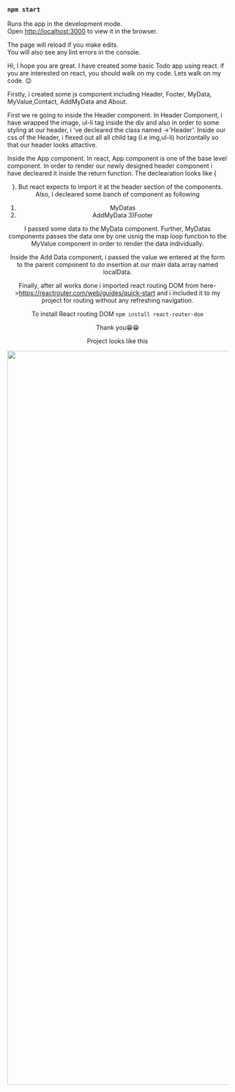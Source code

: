 

### `npm start`

Runs the app in the development mode.\
Open [http://localhost:3000](http://localhost:3000) to view it in the browser.

The page will reload if you make edits.\
You will also see any lint errors in the console.







Hi, I hope you are great.  I have created some basic Todo app using react. if you are interested on react, you should walk on my code. Lets walk on my code. 😉

Firstly, i created some js component including Header, Footer, MyData, MyValue,Contact, AddMyData and About.

First we re going to inside the Header component.
In Header Component, i have wrapped the image, ul-li tag inside the div and also in order to some styling at our header, i 've decleared the class named ->'Header'. Inside our css of the Header, i flexed out all    all child tag (i.e img,ul-li) horizontally so that our header looks attactive.

 Inside the App component. 
   In react, App component is one of the base level  component. In order to render our newly designed header component i have  decleared it inside the return function. 
   The declearation looks like {<Header/>}.
   But react expects to import it at the header section of the components.
   Also, I decleared some banch of component as following
   1) MyDatas
   2) AddMyData
   3)Footer
   
   I passed some data to the MyData component.
   Further, MyDatas components passes the data one by one  usnig the map loop function  to the MyValue component  in order to  render the data individually.


  Inside the Add Data component, i passed the value we entered at the form to the parent component to do insertion at   our main data array named localData.


  Finally, after all works done i imported  react routing DOM from here->https://reactrouter.com/web/guides/quick-start and i included it to my project for routing without any refreshing navigation. 
  
  
  To install  React routing DOM
   `npm install react-router-dom`

  
  
  Thank you😁😁
  


Project looks like this 

  
  
  <img width="1680" alt="Screen Shot 2021-06-06 at 19 58 46" src="https://user-images.githubusercontent.com/85444897/120927819-ed982d00-c701-11eb-831e-fb22bea6aee0.png">











